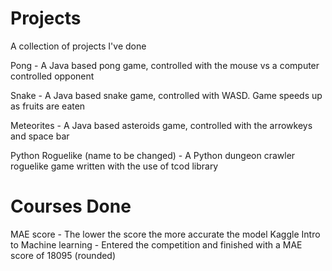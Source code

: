 # Projects
A collection of projects I've done

Pong - A Java based pong game, controlled with the mouse vs a computer controlled opponent

Snake - A Java based snake game, controlled with WASD. Game speeds up as fruits are eaten

Meteorites - A Java based asteroids game, controlled with the arrowkeys and space bar

Python Roguelike (name to be changed) - A Python dungeon crawler roguelike game written with the use of tcod library





# Courses Done
MAE score - The lower the score the more accurate the model
Kaggle Intro to Machine learning - Entered the competition and finished with a MAE score of 18095 (rounded) 
